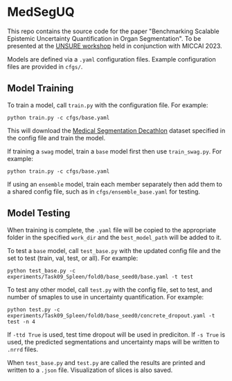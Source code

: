 # MedSegUQ
This repo contains the source code for the paper "Benchmarking Scalable Epistemic Uncertainty Quantification in Organ Segmentation". To be presented at the [UNSURE workshop](https://unsuremiccai.github.io/) held in conjunction with MICCAI 2023. 

Models are defined via a `.yaml` configuration files. Example configuration files are provided in `cfgs/`.

## Model Training
To train a model, call `train.py` with the configuration file. For example:
```
python train.py -c cfgs/base.yaml
```
This will download the [Medical Segmentation Decathlon](http://medicaldecathlon.com/) dataset specified in the config file and train the model. 

If training a `swag` model, train a `base` model first then use `train_swag.py`. For example:
```
python train.py -c cfgs/base.yaml
```

If using an `ensemble` model, train each member separately then add them to a shared config file, such as in `cfgs/ensemble_base.yaml` for testing. 

## Model Testing
When training is complete, the `.yaml` file will be copied to the appropriate folder in the specified `work_dir` and the `best_model_path` will be added to it.

To test a `base` model, call `test_base.py` with the updated config file and the set to test (train, val, test, or all). For example:
```
python test_base.py -c experiments/Task09_Spleen/fold0/base_seed0/base.yaml -t test
```

To test any other model, call `test.py` with the config file, set to test, and number of smaples to use in uncertainty quantification. For example: 
```
python test.py -c experiments/Task09_Spleen/fold0/base_seed0/concrete_dropout.yaml -t test -n 4
```
If `-ttd True` is used, test time dropout will be used in prediciton.
If `-s True` is used, the predicted segmentations and uncertainty maps will be written to `.nrrd` files.

When `test_base.py` and `test.py` are called the results are printed and written to a `.json` file. Visualization of slices is also saved. 